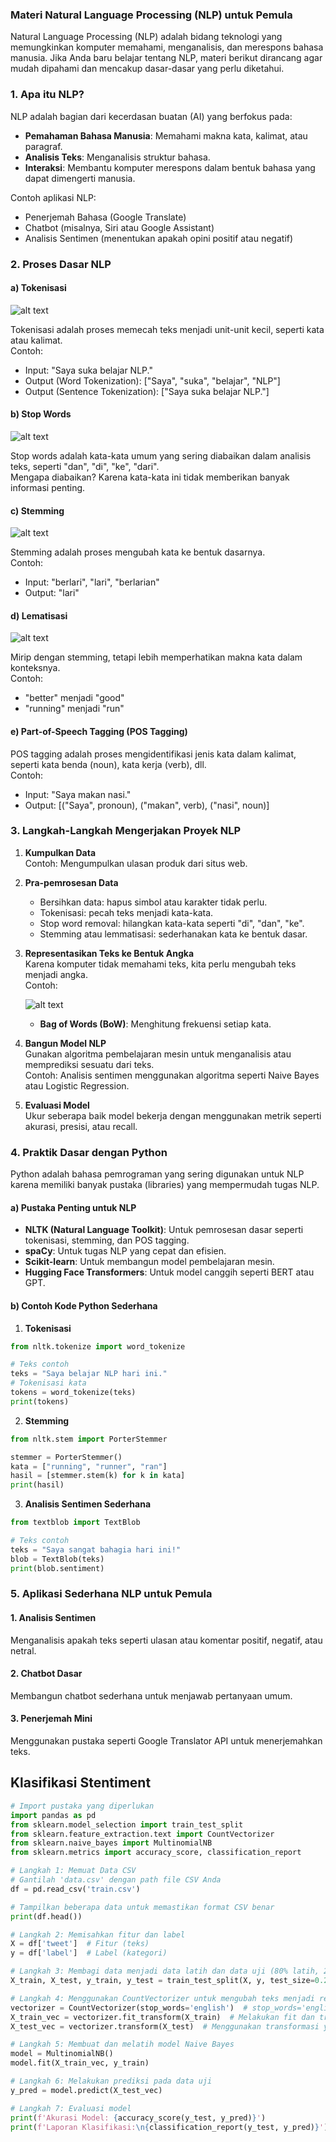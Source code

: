 ### Materi Natural Language Processing (NLP) untuk Pemula

Natural Language Processing (NLP) adalah bidang teknologi yang memungkinkan komputer memahami, menganalisis, dan merespons bahasa manusia. Jika Anda baru belajar tentang NLP, materi berikut dirancang agar mudah dipahami dan mencakup dasar-dasar yang perlu diketahui.

### 1. **Apa itu NLP?**

NLP adalah bagian dari kecerdasan buatan (AI) yang berfokus pada:
- **Pemahaman Bahasa Manusia**: Memahami makna kata, kalimat, atau paragraf.
- **Analisis Teks**: Menganalisis struktur bahasa.
- **Interaksi**: Membantu komputer merespons dalam bentuk bahasa yang dapat dimengerti manusia.

Contoh aplikasi NLP:
- Penerjemah Bahasa (Google Translate)
- Chatbot (misalnya, Siri atau Google Assistant)
- Analisis Sentimen (menentukan apakah opini positif atau negatif)

### 2. **Proses Dasar NLP**

#### a) **Tokenisasi**

![alt text](image.png)

Tokenisasi adalah proses memecah teks menjadi unit-unit kecil, seperti kata atau kalimat.  
Contoh:
- Input: "Saya suka belajar NLP."
- Output (Word Tokenization): ["Saya", "suka", "belajar", "NLP"]
- Output (Sentence Tokenization): ["Saya suka belajar NLP."]

#### b) **Stop Words**

![alt text](image-1.png)

Stop words adalah kata-kata umum yang sering diabaikan dalam analisis teks, seperti "dan", "di", "ke", "dari".  
Mengapa diabaikan? Karena kata-kata ini tidak memberikan banyak informasi penting.

#### c) **Stemming**

![alt text](image-2.png)

Stemming adalah proses mengubah kata ke bentuk dasarnya.  
Contoh:
- Input: "berlari", "lari", "berlarian"
- Output: "lari"

#### d) **Lematisasi**

![alt text](image-3.png)

Mirip dengan stemming, tetapi lebih memperhatikan makna kata dalam konteksnya.  
Contoh:
- "better" menjadi "good"
- "running" menjadi "run"

#### e) **Part-of-Speech Tagging (POS Tagging)**
POS tagging adalah proses mengidentifikasi jenis kata dalam kalimat, seperti kata benda (noun), kata kerja (verb), dll.  
Contoh:
- Input: "Saya makan nasi."
- Output: [("Saya", pronoun), ("makan", verb), ("nasi", noun)]

### 3. **Langkah-Langkah Mengerjakan Proyek NLP**

1. **Kumpulkan Data**  
   Contoh: Mengumpulkan ulasan produk dari situs web.

2. **Pra-pemrosesan Data**  
   - Bersihkan data: hapus simbol atau karakter tidak perlu.
   - Tokenisasi: pecah teks menjadi kata-kata.
   - Stop word removal: hilangkan kata-kata seperti "di", "dan", "ke".
   - Stemming atau lemmatisasi: sederhanakan kata ke bentuk dasar.

3. **Representasikan Teks ke Bentuk Angka**  
   Karena komputer tidak memahami teks, kita perlu mengubah teks menjadi angka.  
   Contoh:
   
    ![alt text](image-4.png)

   - **Bag of Words (BoW)**: Menghitung frekuensi setiap kata.

5. **Bangun Model NLP**  
   Gunakan algoritma pembelajaran mesin untuk menganalisis atau memprediksi sesuatu dari teks.  
   Contoh: Analisis sentimen menggunakan algoritma seperti Naive Bayes atau Logistic Regression.

6. **Evaluasi Model**  
   Ukur seberapa baik model bekerja dengan menggunakan metrik seperti akurasi, presisi, atau recall.

### 4. **Praktik Dasar dengan Python**

Python adalah bahasa pemrograman yang sering digunakan untuk NLP karena memiliki banyak pustaka (libraries) yang mempermudah tugas NLP.

#### a) **Pustaka Penting untuk NLP**
- **NLTK (Natural Language Toolkit)**: Untuk pemrosesan dasar seperti tokenisasi, stemming, dan POS tagging.
- **spaCy**: Untuk tugas NLP yang cepat dan efisien.
- **Scikit-learn**: Untuk membangun model pembelajaran mesin.
- **Hugging Face Transformers**: Untuk model canggih seperti BERT atau GPT.

#### b) **Contoh Kode Python Sederhana**

1. **Tokenisasi**
```python
from nltk.tokenize import word_tokenize

# Teks contoh
teks = "Saya belajar NLP hari ini."
# Tokenisasi kata
tokens = word_tokenize(teks)
print(tokens)
```

2. **Stemming**
```python
from nltk.stem import PorterStemmer

stemmer = PorterStemmer()
kata = ["running", "runner", "ran"]
hasil = [stemmer.stem(k) for k in kata]
print(hasil)
```

3. **Analisis Sentimen Sederhana**
```python
from textblob import TextBlob

# Teks contoh
teks = "Saya sangat bahagia hari ini!"
blob = TextBlob(teks)
print(blob.sentiment)
```

### 5. **Aplikasi Sederhana NLP untuk Pemula**

#### 1. **Analisis Sentimen**
Menganalisis apakah teks seperti ulasan atau komentar positif, negatif, atau netral.

#### 2. **Chatbot Dasar**
Membangun chatbot sederhana untuk menjawab pertanyaan umum.

#### 3. **Penerjemah Mini**
Menggunakan pustaka seperti Google Translator API untuk menerjemahkan teks.

## Klasifikasi Stentiment
```python
# Import pustaka yang diperlukan
import pandas as pd
from sklearn.model_selection import train_test_split
from sklearn.feature_extraction.text import CountVectorizer
from sklearn.naive_bayes import MultinomialNB
from sklearn.metrics import accuracy_score, classification_report

# Langkah 1: Memuat Data CSV
# Gantilah 'data.csv' dengan path file CSV Anda
df = pd.read_csv('train.csv')

# Tampilkan beberapa data untuk memastikan format CSV benar
print(df.head())

# Langkah 2: Memisahkan fitur dan label
X = df['tweet']  # Fitur (teks)
y = df['label']  # Label (kategori)

# Langkah 3: Membagi data menjadi data latih dan data uji (80% latih, 20% uji)
X_train, X_test, y_train, y_test = train_test_split(X, y, test_size=0.2, random_state=42)

# Langkah 4: Menggunakan CountVectorizer untuk mengubah teks menjadi representasi numerik (Bag of Words)
vectorizer = CountVectorizer(stop_words='english')  # stop_words='english' untuk menghapus stopwords
X_train_vec = vectorizer.fit_transform(X_train)  # Melakukan fit dan transformasi pada data latih
X_test_vec = vectorizer.transform(X_test)  # Menggunakan transformasi yang sama untuk data uji

# Langkah 5: Membuat dan melatih model Naive Bayes
model = MultinomialNB()
model.fit(X_train_vec, y_train)

# Langkah 6: Melakukan prediksi pada data uji
y_pred = model.predict(X_test_vec)

# Langkah 7: Evaluasi model
print(f'Akurasi Model: {accuracy_score(y_test, y_pred)}')
print(f'Laporan Klasifikasi:\n{classification_report(y_test, y_pred)}')
```
